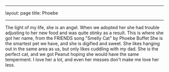 ___
layout: page
title: Phoebe
___

The light of my life, she is an angel.
When we adopted her she had trouble adjusting to her new food and was quite stinky as a result. This is where she got her name, from the FRIENDS song "Smelly Cat" by Phoebe Buffet
She is the smartest pet we have, and she is digified and sweet. 
She likes hanging out in the same area as us, but only likes cuddling with my dad.
She is the perfect cat, and we got Peanut hoping she would have the same temperment.
I love her a lot, and even her messes don't make me love her less.
